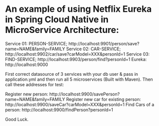 # An example of using Netflix Eureka in Spring Cloud Native in MicroService Architecture:

Service 01: PERSON-SERVICE; http://localhost:9901/person/save?name=NAME&family=FAMILY
Service 02: CAR-SERVICE;    http://localhost:9902/car/save?carModel=XXX&personId=1
Service 03: FIND-SERVICE;   http://localhost:9903/person/find?personId=1
Eureka:                     http://localhost:9000

First correct datasource of 3 services with your db user & pass in application.yml and then run all 5 microservices (Built with Maven).
Then call these addresses for test:

Register new person:                  http://localhost:9900/savePerson?name=NAME&family=FAMILY
Register new car for existing person: http://localhost:9900/saveCar?carModel=XXX&personId=1
Find Cars of a person:                http://localhost:9900/findPerson?personId=1

Good Luck.
